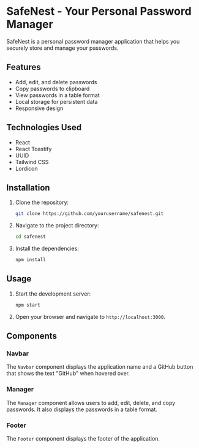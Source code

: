 # SafeNest - Your Personal Password Manager

SafeNest is a personal password manager application that helps you securely store and manage your passwords. 

## Features

- Add, edit, and delete passwords
- Copy passwords to clipboard
- View passwords in a table format
- Local storage for persistent data
- Responsive design

## Technologies Used

- React
- React Toastify
- UUID
- Tailwind CSS
- Lordicon

## Installation

1. Clone the repository:

    ```bash
    git clone https://github.com/yourusername/safenest.git
    ```

2. Navigate to the project directory:

    ```bash
    cd safenest
    ```

3. Install the dependencies:

    ```bash
    npm install
    ```

## Usage

1. Start the development server:

    ```bash
    npm start
    ```

2. Open your browser and navigate to `http://localhost:3000`.

## Components

### Navbar

The `Navbar` component displays the application name and a GitHub button that shows the text "GitHub" when hovered over.

### Manager

The `Manager` component allows users to add, edit, delete, and copy passwords. It also displays the passwords in a table format.

### Footer

The `Footer` component displays the footer of the application.


